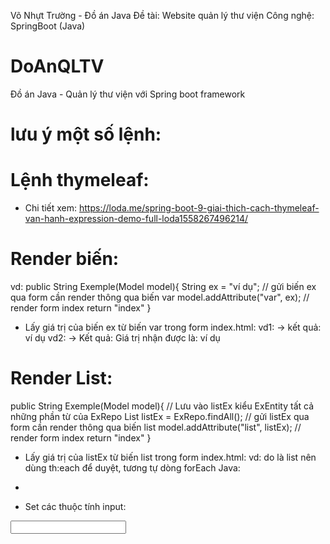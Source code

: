 Võ Nhựt Trường - Đồ án Java
Đề tài: Website quản lý thư viện
Công nghệ: SpringBoot (Java)


# DoAnQLTV
Đồ án Java - Quản lý thư viện với Spring boot framework


# lưu ý một số lệnh:
# Lệnh thymeleaf:
* Chi tiết xem: https://loda.me/spring-boot-9-giai-thich-cach-thymeleaf-van-hanh-expression-demo-full-loda1558267496214/

# Render biến:
vd:
public String Exemple(Model model){
    String ex = "ví dụ";
    // gửi biến ex qua form cần render thông qua biến var
    model.addAttribute("var", ex);
    // render form index
    return "index"
}
- Lấy giá trị của biến ex từ biến var trong form index.html:
vd1: <span th:text="${var}"></span>
-> kết quả: ví dụ
vd2: <span th:text="'Giá trị nhận được là: ' + ${var}"></span>
-> Kết quả: Giá trị nhận được là: ví dụ

# Render List:
public String Exemple(Model model){
    // Lưu vào listEx kiểu ExEntity tất cả những phần từ của ExRepo
   List<ExEntity> listEx = ExRepo.findAll();
    // gửi listEx qua form cần render thông qua biến list
    model.addAttribute("list", listEx);
    // render form index
    return "index"
}

- Lấy giá trị của listEx từ biến list trong form index.html:
vd: do là list nên dùng th:each để duyệt, tương tự dòng forEach Java:
<ul>
    <li th:each="i : ${list}"> 
        <span th:text="*{i.getId()}"></span>
        <span th:text="*{i.getName()}"></span>
    </li>
</ul>


- Set các thuộc tính input:
<input type="text" th:value="${test}" th:placeholder="${test}">
